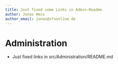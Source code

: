```yaml
---
title: Just fixed some Links in Admin-Readme
author: Jonas Hess
author_email: jonas@sfxonline.de
---
```

# Administration
* Just fixed links in src/Administration/README.md
